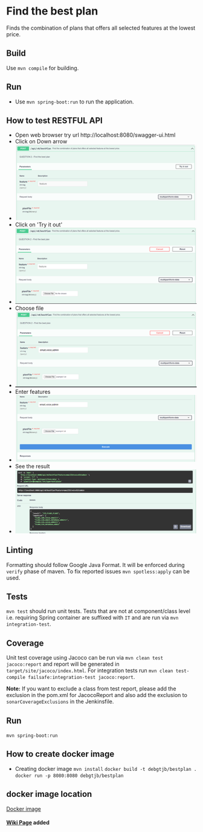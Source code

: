 
# Find the best plan

Finds the combination of plans that offers all selected features at the lowest price.

## Build

Use `mvn compile` for building.

## Run
* Use `mvn spring-boot:run` to run the application.


## How to test RESTFUL API
* Open web browser try url http://localhost:8080/swagger-ui.html
* Click on Down arrow
* ![Alt text](doc/FirstScreen.png "Click on Down arrow")
* Click on 'Try it out'
* ![Try it out](doc/SecondScreen.png "Click on Try it out")
* Choose file
* ![Choose file](doc/ThirdScreen.png "Choose file")
* Enter features
* ![Enter features](doc/FourthScreen.png "Enter feature")
* See the result
* ![See the result](doc/FifthScreen.png "See the result")

## Linting

Formatting should follow Google Java Format. It will be enforced during `verify` phase of maven. To
fix reported issues `mvn spotless:apply` can be used.

## Tests

`mvn test` should run unit tests. Tests that are not at component/class level i.e. requiring Spring
container are suffixed with `IT` and are run via `mvn integration-test`.

## Coverage

Unit test coverage using Jacoco can be run via `mvn clean test jacoco:report` and report will be
generated in `target/site/jacoco/index.html`. For integration tests
run `mvn clean test-compile failsafe:integration-test jacoco:report`.

**Note:** If you want to exclude a class from test report, please add the exclusion in the pom.xml
for JacocoReport and also add the exclusion to `sonarCoverageExclusions` in the Jenkinsfile.

## Run
`mvn spring-boot:run`

## How to create docker image
* Creating docker image
`mvn install`
`docker build -t debgtjb/bestplan .`
`docker run -p 8080:8080 debgtjb/bestplan`

## docker image location
[Docker image](https://hub.docker.com/r/debgtjb/bestplan 'best plan')


#### [Wiki Page](https://github.com/debmalya/odysses/wiki "Wiki Page") added


